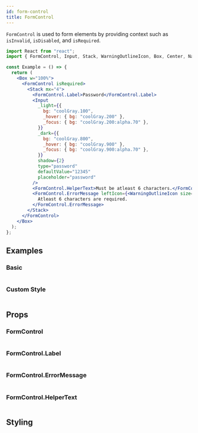 ```yaml
---
id: form-control
title: FormControl
---
```


`FormControl` is used to form elements by providing context such as `isInvalid`, `isDisabled`, and `isRequired`.

```jsx isShowcase gradient="3"
import React from "react";
import { FormControl, Input, Stack, WarningOutlineIcon, Box, Center, NativeBaseProvider } from "native-base";

const Example = () => {
  return (
    <Box w="100%">
      <FormControl isRequired>
        <Stack mx="4">
          <FormControl.Label>Password</FormControl.Label>
          <Input
            _light={{
              bg: "coolGray.100",
              _hover: { bg: "coolGray.200" },
              _focus: { bg: "coolGray.200:alpha.70" },
            }}
            _dark={{
              bg: "coolGray.800",
              _hover: { bg: "coolGray.900" },
              _focus: { bg: "coolGray.900:alpha.70" },
            }}
            shadow={2}
            type="password"
            defaultValue="12345"
            placeholder="password"
          />
          <FormControl.HelperText>Must be atleast 6 characters.</FormControl.HelperText>
          <FormControl.ErrorMessage leftIcon={<WarningOutlineIcon size="xs" />}>
            Atleast 6 characters are required.
          </FormControl.ErrorMessage>
        </Stack>
      </FormControl>
    </Box>
  );
};
```

## Examples

### Basic

```ComponentSnackPlayer path=components,composites,FormControl,Usage.tsx

```

### Custom Style

```ComponentSnackPlayer path=components,composites,FormControl,CustomStyle.tsx

```

## Props

### FormControl

```ComponentPropTable path=composites,FormControl,FormControl.tsx

```

### FormControl.Label

```ComponentPropTable path=composites,FormControl,FormControlLabel.tsx

```

### FormControl.ErrorMessage

```ComponentPropTable path=composites,FormControl,FormControlErrorMessage.tsx

```

### FormControl.HelperText

```ComponentPropTable path=composites,FormControl,FormControlHelperText.tsx

```

## Styling

<ComponentTheme name="formControl" fileName="form-control" />
